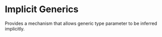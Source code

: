 # Implicit Generics
Provides a mechanism that allows generic type parameter to be inferred implicitly.

